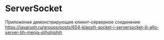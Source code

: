 # ServerSocket
Приложение демонстрирующее клиент-серверное соединение
https://javarush.ru/groups/posts/654-klassih-socket-i-serversocket-ili-allo-server-tih-menja-slihshishjh
